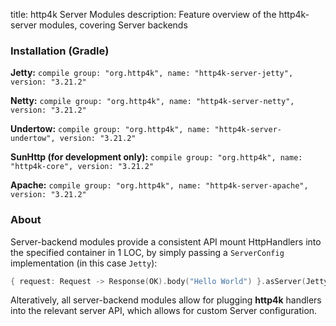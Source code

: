 title: http4k Server Modules
description: Feature overview of the http4k-server modules, covering Server backends

### Installation (Gradle)
**Jetty:** ```compile group: "org.http4k", name: "http4k-server-jetty", version: "3.21.2"```

**Netty:** ```compile group: "org.http4k", name: "http4k-server-netty", version: "3.21.2"```

**Undertow:** ```compile group: "org.http4k", name: "http4k-server-undertow", version: "3.21.2"```

**SunHttp (for development only):** ```compile group: "org.http4k", name: "http4k-core", version: "3.21.2"```

**Apache:** ```compile group: "org.http4k", name: "http4k-server-apache", version: "3.21.2"```

### About
Server-backend modules provide a consistent API mount HttpHandlers into the specified container in 1 LOC, by simply passing a `ServerConfig` implementation (in this case `Jetty`):

```kotlin
{ request: Request -> Response(OK).body("Hello World") }.asServer(Jetty(8000)).start().block()
```
Alteratively, all server-backend modules allow for plugging **http4k** handlers into the relevant server API, which allows for custom Server configuration.
